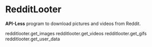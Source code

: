# RedditLooter
**API-Less** program to download pictures and videos from Reddit.

redditlooter.get_images 
redditlooter.get_videos
redditlooter.get_gifs
redditlooter.get_user_data
